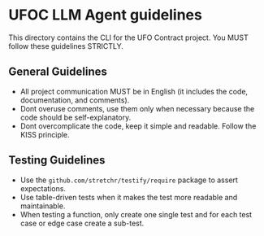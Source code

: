 # UFOC LLM Agent guidelines

This directory contains the CLI for the UFO Contract project. You MUST follow these guidelines STRICTLY.

## General Guidelines

- All project communication MUST be in English (it includes the code, documentation, and comments).
- Dont overuse comments, use them only when necessary because the code should be self-explanatory.
- Dont overcomplicate the code, keep it simple and readable. Follow the KISS principle.

## Testing Guidelines

- Use the `github.com/stretchr/testify/require` package to assert expectations.
- Use table-driven tests when it makes the test more readable and maintainable.
- When testing a function, only create one single test and for each test case or edge case create a sub-test.
